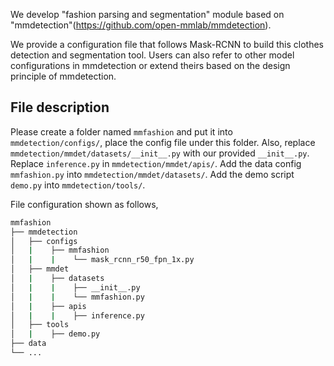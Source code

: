 We develop "fashion parsing and segmentation" module based on "mmdetection"(https://github.com/open-mmlab/mmdetection).

We provide a configuration file that follows Mask-RCNN to build this clothes detection and segmentation tool.
Users can also refer to other model configurations in mmdetection or extend theirs based on the design principle of mmdetection.


## File description
Please create a folder named `mmfashion` and put it into `mmdetection/configs/`, place the config file under this folder.
Also, replace `mmdetection/mmdet/datasets/__init__.py` with our provided `__init__.py`.
Replace `inference.py` in `mmdetection/mmdet/apis/`.
Add the data config `mmfashion.py` into `mmdetection/mmdet/datasets/`.
Add the demo script `demo.py` into `mmdetection/tools/`.

File configuration shown as follows,
```sh
mmfashion
├── mmdetection
│   ├── configs
│   |    ├── mmfashion
│   |    |    └── mask_rcnn_r50_fpn_1x.py
│   ├── mmdet
│   |    ├── datasets
│   |    |    ├── __init__.py
│   |    |    └── mmfashion.py
│   |    ├── apis
│   |    |    ├── inference.py
│   ├── tools
│   |    ├── demo.py
├── data
└── ...
```
